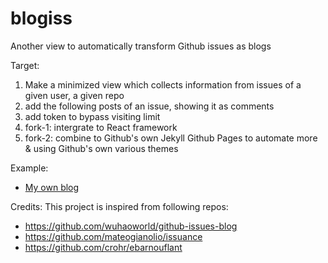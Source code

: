 # blogiss
Another view to automatically transform Github issues as blogs

Target:

1. Make a minimized view which collects information from issues of a given user, a given repo
2. add the following posts of an issue, showing it as comments
3. add token to bypass visiting limit
4. fork-1: intergrate to React framework
5. fork-2: combine to Github's own Jekyll Github Pages to automate more & using Github's own various themes

Example:
- [My own blog](http://fredwe.info)

Credits: This project is inspired from following repos:
- https://github.com/wuhaoworld/github-issues-blog
- https://github.com/mateogianolio/issuance
- https://github.com/crohr/ebarnouflant

